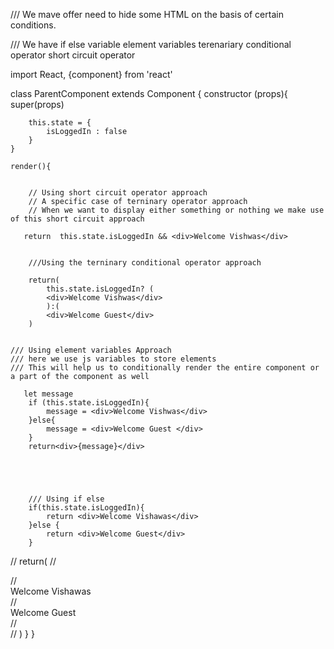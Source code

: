 /// We mave offer need to hide some HTML on the basis of certain conditions.

/// We have 
if else variable 
element variables
terenariary conditional operator
short circuit operator

import React, {component} from 'react'

class ParentComponent extends Component {
    constructor (props){
        super(props)

        this.state = {
            isLoggedIn : false
        }
    }

    render(){


        // Using short circuit operator approach
        // A specific case of terninary operator approach
        // When we want to display either something or nothing we make use of this short circuit approach

       return  this.state.isLoggedIn && <div>Welcome Vishwas</div>


        ///Using the terninary conditional operator approach

        return(
            this.state.isLoggedIn? (
            <div>Welcome Vishwas</div>
            ):(
            <div>Welcome Guest</div>
        )


    /// Using element variables Approach
    /// here we use js variables to store elements
    /// This will help us to conditionally render the entire component or a part of the component as well
    
       let message 
        if (this.state.isLoggedIn){
            message = <div>Welcome Vishwas</div>
        }else{
            message = <div>Welcome Guest </div>
        }
        return<div>{message}</div>





        /// Using if else
        if(this.state.isLoggedIn){
            return <div>Welcome Vishawas</div>
        }else {
            return <div>Welcome Guest</div>
        }

//      return(
//          <div>
//          <div>Welcome Vishawas</div>
//          <div>Welcome Guest</div>
//          </div>
//     )
    }
}